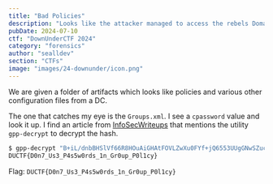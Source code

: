 ```yaml
---
title: "Bad Policies"
description: "Looks like the attacker managed to access the rebels Domain Controller. Can you figure out how they got access after pulling these artifacts from one of our Outpost machines?"
pubDate: 2024-07-10
ctf: "DownUnderCTF 2024"
category: "forensics"
author: "sealldev"
section: "CTFs"
image: "images/24-downunder/icon.png"
---
```




We are given a folder of artifacts which looks like policies and various other configuration files from a DC.

The one that catches my eye is the `Groups.xml`. I see a `cpassword` value and look it up. I find an article from [InfoSecWriteups](https://infosecwriteups.com/attacking-gpp-group-policy-preferences-credentials-active-directory-pentesting-16d9a65fa01a) that mentions the utility `gpp-decrypt` to decrypt the hash.

```bash
$ gpp-decrypt "B+iL/dnbBHSlVf66R8HOuAiGHAtFOVLZwXu0FYf+jQ6553UUgGNwSZucgdz98klzBuFqKtTpO1bRZIsrF8b4Hu5n6KccA7SBWlbLBWnLXAkPquHFwdC70HXBcRlz38q2"
DUCTF{D0n7_Us3_P4s5w0rds_1n_Gr0up_P0l1cy}
```

Flag: `DUCTF{D0n7_Us3_P4s5w0rds_1n_Gr0up_P0l1cy}`